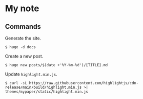 # My note

## Commands

Generate the site.

```
$ hugo -d docs
```

Create a new post.

```
$ hugo new posts/$(date +'%Y-%m-%d')/[TITLE].md
```


Update `highlight.min.js`.

```
$ curl -sL https://raw.githubusercontent.com/highlightjs/cdn-release/main/build/highlight.min.js >| themes/mypaper/static/highlight.min.js
```
